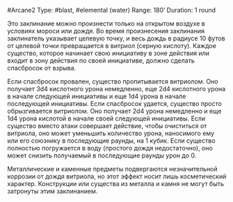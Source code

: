 #Arcane2
Type: #blast, #elemental (water)
Range: 180’
Duration: 1 round

Это заклинание можно произнести только на открытом воздухе в условиях мороси или дождя. Во время произнесения заклинания заклинатель указывает целевую точку, и весь дождь в радиусе 10 футов от целевой точки превращается в витриол (серную кислоту). Каждое существо, которое начинает свою инициативу в зоне действия или входит в зону действия по своей инициативе, должно сделать спасбросок от взрыва.

Если спасбросок провален, существо пропитывается витриолом. Оно получает 3d4 кислотного урона немедленно, еще 2d4 кислотного урона в начале следующей инициативы и еще 1d4 урона в начале последующей инициативы. Если спасбросок удается, существо просто обрызгивается витриолом. Оно получает 2d4 урона немедленно и еще 1d4 урона кислотой в начале своей следующей инициативы. Если существо вместо атаки совершает действие, чтобы очиститься от витриола, оно может уменьшить количество урона, наносимого ему или его союзнику в последующие раунды, на 1 кубик. Если существо полностью погружается в воду (простого дождя недостаточно), оно может снизить получаемый в последующие раунды урон до 0.

Металлические и каменные предметы подвергаются незначительной коррозии от дождя витриола, но этот эффект носит лишь косметический характер. Конструкции или существа из металла и камня не могут быть затронуты этим заклинанием.
